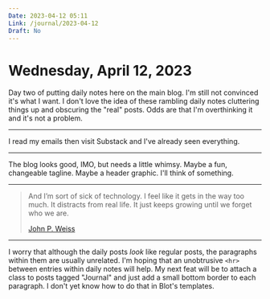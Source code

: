 ```yaml
---
Date: 2023-04-12 05:11
Link: /journal/2023-04-12
Draft: No
---
```


# Wednesday, April 12, 2023

Day two of putting daily notes here on the main blog. I'm still not convinced it's what I want. I don't love the idea of these rambling daily notes cluttering things up and obscuring the "real" posts. Odds are that I'm overthinking it and it's not a problem.

---

I read my emails then visit Substack and I've already seen everything.

---

The blog looks good, IMO, but needs a little whimsy. Maybe a fun, changeable tagline. Maybe a header graphic. I'll think of something.

---

> And I’m sort of sick of technology. I feel like it gets in the way too much. It distracts from real life. It just keeps growing until we forget who we are.
> 
> [John P. Weiss](https://johnpweiss.com/blog/185731/its-not-in-the-stars-to-hold-our-destiny-but-in-ourselves)

---

I worry that although the daily posts _look_ like regular posts, the paragraphs within them are usually unrelated. I'm hoping that an unobtrusive `<hr>` between entries within daily notes will help. My next feat will be to attach a class to posts tagged "Journal" and just add a small bottom border to each paragraph. I don't yet know how to do that in Blot's templates.


